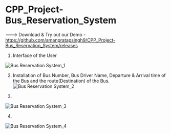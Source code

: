 # CPP_Project-Bus_Reservation_System

---> Download & Try out our Demo - https://github.com/amanpratapsingh9/CPP_Project-Bus_Reservation_System/releases


1) Interface of the User

![Bus Reservation System_1](https://user-images.githubusercontent.com/72128002/128635341-80d907e8-8b76-4f84-b34e-ed22a279bf94.jpg)

2) Installation of Bus Number, Bus Driver Name, Departure & Arrival time of the Bus and the route(Destination) of the Bus. 
![Bus Reservation System_2](https://user-images.githubusercontent.com/72128002/128635348-c5e90330-7937-4f1e-a109-45a81bb103dd.jpg)

3)
![Bus Reservation System_3](https://user-images.githubusercontent.com/72128002/128635358-a4c89c19-6199-47dc-a196-78366f32b04b.jpg)

4)
![Bus Reservation System_4](https://user-images.githubusercontent.com/72128002/128635361-6e0f0932-224b-4ec5-bf53-32c9703941b3.jpg)
